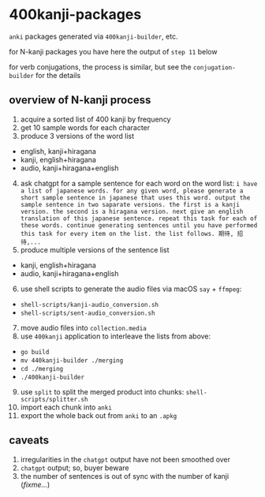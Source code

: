 # 400kanji-packages

`anki` packages generated via `400kanji-builder`, etc.

for N-kanji packages you have here the output of `step 11` below

for verb conjugations, the process is similar, but see the `conjugation-builder` for the details

## overview of N-kanji process

1. acquire a sorted list of 400 kanji by frequency
2. get 10 sample words for each character
3. produce 3 versions of the word list
- english, kanji+hiragana
- kanji, english+hiragana
- audio, kanji+hiragana+english
4. ask chatgpt for a sample sentence for each word on the word list:
   `i have a list of japanese words. for any given word, please generate a short sample sentence in japanese that uses this word. output the sample sentence in two saparate versions. the first is a kanji version. the second is a hiragana version. next give an english translation of this japanese sentence. repeat this task for each of these words. continue generating sentences until you have performed this task for every item on the list. the list follows. 期待, 招待,...`
5. produce multiple versions of the sentence list
- kanji, english+hiragana
- audio, kanji+hiragana+english
6. use shell scripts to generate the audio files via macOS `say` + `ffmpeg`:
- `shell-scripts/kanji-audio_conversion.sh`
- `shell-scripts/sent-audio_conversion.sh`
7. move audio files into `collection.media`
8. use `400kanji` application to interleave the lists from above:
- `go build`
- `mv 440kanji-builder ./merging`
- `cd ./merging`
- `./400kanji-builder`
9. use `split` to split the merged product into chunks: `shell-scripts/splitter.sh`
10. import each chunk into `anki`
11. export the whole back out from `anki` to an `.apkg`

## caveats

1. irregularities in the `chatgpt` output have not been smoothed over
2. `chatgpt` output; so, buyer beware
3. the number of sentences is out of sync with the number of kanji (*fixme...*)


